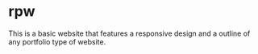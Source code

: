 # rpw

This is a basic website that features a responsive design and a outline of any portfolio type of website.
